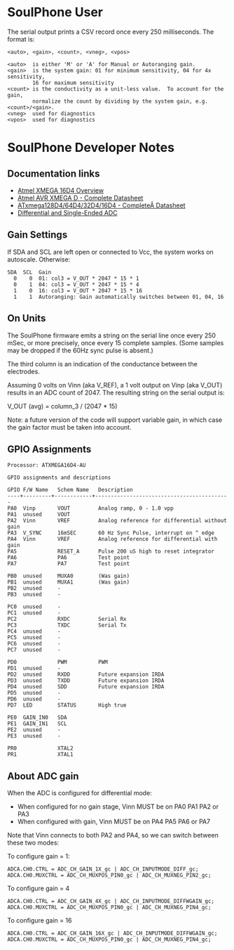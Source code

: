 # SoulPhone User

The serial output prints a CSV record once every 250 milliseconds.  The format
is:

```
<auto>, <gain>, <count>, <vneg>, <vpos>

<auto>  is either 'M' or 'A' for Manual or Autoranging gain.
<gain>  is the system gain: 01 for minimum sensitivity, 04 for 4x sensitivity,
        16 for maximum sensitivity
<count> is the conductivity as a unit-less value.  To account for the gain,
        normalize the count by dividing by the system gain, e.g. <count>/<gain>.
<vneg>  used for diagnostics
<vpos>  used for diagnostics
```

# SoulPhone Developer Notes

## Documentation links

* [Atmel XMEGA 16D4 Overview](https://www.microchip.com/wwwproducts/en/ATxmega16D4)
* [Atmel AVR XMEGA D - Complete Datasheet](https://ww1.microchip.com/downloads/en/DeviceDoc/Atmel-8210-8-and-16-bit-AVR-Microcontrollers-XMEGA-D_Manual.pdf)
* [ATxmega128D4/64D4/32D4/16D4 - CompleteÂ Datasheet](https://ww1.microchip.com/downloads/en/DeviceDoc/Atmel-8135-8-and-16-bit-AVR-microcontroller-ATxmega16D4-32D4-64D4-128D4_datasheet.pdf)
* [Differential and Single-Ended ADC](https://ww1.microchip.com/downloads/en/DeviceDoc/Differential-and-Single-Ended-ADC-WhitePaper-DS00003197A.pdf)

## Gain Settings

If SDA and SCL are left open or connected to Vcc, the system works on autoscale.
Otherwise:

```
SDA  SCL  Gain
  0    0  01: col3 = V_OUT * 2047 * 15 * 1
  0    1  04: col3 = V_OUT * 2047 * 15 * 4
  1    0  16: col3 = V_OUT * 2047 * 15 * 16
  1    1  Autoranging: Gain automatically switches between 01, 04, 16
```

## On Units

The SoulPhone firmware emits a string on the serial line once every 250 mSec, or more precisely, once every 15 complete samples.  (Some samples may be dropped
if the 60Hz sync pulse is absent.)

The third column is an indication of the conductance between the electrodes.

Assuming 0 volts on Vinn (aka V_REF), a 1 volt output on Vinp (aka V_OUT)
results in an ADC count of 2047.  The resulting string on the serial output is:

   V_OUT (avg) = column_3 / (2047 * 15)

Note: a future version of the code will support variable gain, in which case the
gain factor must be taken into account.

## GPIO Assignments

```
Processor: ATXMEGA16D4-AU

GPIO assignments and descriptions

GPIO F/W Name   Schem Name   Description
----+---------+------------+-------------------------------------------
PA0  Vinp       VOUT         Analog ramp, 0 - 1.0 vpp
PA1  unused     VOUT
PA2  Vinn       VREF         Analog reference for differential without gain
PA3  V_SYNC     16mSEC       60 Hz Sync Pulse, interrupt on ^ edge
PA4  Vinn       VREF         Analog reference for differential with gain
PA5             RESET_A      Pulse 200 uS high to reset integrator
PA6             PA6          Test point
PA7             PA7          Test point

PB0  unused     MUXA0        (Was gain)
PB1  unused     MUXA1        (Was gain)
PB2  unused     -
PB3  unused     -

PC0  unused     -
PC1  unused     -
PC2             RXDC         Serial Rx
PC3             TXDC         Serial Tx  
PC4  unused     -
PC5  unused     -
PC6  unused     -
PC7  unused     -

PD0             PWM          PWM
PD1  unused     -
PD2  unused     RXDD         Future expansion IRDA
PD3  unused     TXDD         Future expansion IRDA
PD4  unused     SDD          Future expansion IRDA
PD5  unused     -
PD6  unused     -
PD7  LED        STATUS       High true

PE0  GAIN_IN0   SDA
PE1  GAIN_IN1   SCL
PE2  unused     -
PE3  unused     -

PR0             XTAL2
PR1             XTAL1
```

## About ADC gain

When the ADC is configured for differential mode:
* When configured for no gain stage, Vinn MUST be on PA0 PA1 PA2 or PA3
* When configured with gain, Vinn MUST be on PA4 PA5 PA6 or PA7

Note that Vinn connects to both PA2 and PA4, so we can switch between these two
modes:

To configure gain = 1:
```
ADCA.CH0.CTRL = ADC_CH_GAIN_1X_gc | ADC_CH_INPUTMODE_DIFF_gc;
ADCA.CH0.MUXCTRL = ADC_CH_MUXPOS_PIN0_gc | ADC_CH_MUXNEG_PIN2_gc;
```

To configure gain = 4
```
ADCA.CH0.CTRL = ADC_CH_GAIN_4X_gc | ADC_CH_INPUTMODE_DIFFWGAIN_gc;
ADCA.CH0.MUXCTRL = ADC_CH_MUXPOS_PIN0_gc | ADC_CH_MUXNEG_PIN4_gc;
```

To configure gain = 16
```
ADCA.CH0.CTRL = ADC_CH_GAIN_16X_gc | ADC_CH_INPUTMODE_DIFFWGAIN_gc;
ADCA.CH0.MUXCTRL = ADC_CH_MUXPOS_PIN0_gc | ADC_CH_MUXNEG_PIN4_gc;
```
